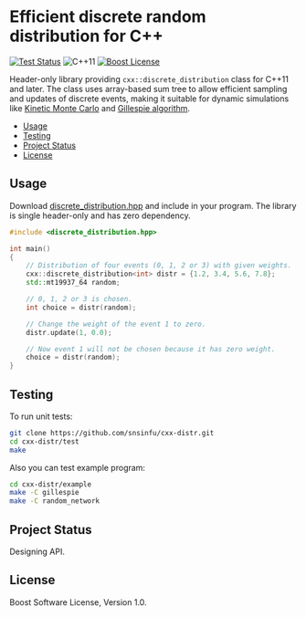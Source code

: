 # Efficient discrete random distribution for C++

[![Test Status][test-badge]][test-url]
![C++11][cxx-badge]
[![Boost License][license-badge]](LICENSE.txt)

Header-only library providing `cxx::discrete_distribution` class for C++11
and later. The class uses array-based sum tree to allow efficient sampling
and updates of discrete events, making it suitable for dynamic simulations like
[Kinetic Monte Carlo][kmc] and [Gillespie algorithm][gillespie].

[kmc]: https://en.wikipedia.org/wiki/Kinetic_Monte_Carlo
[gillespie]: https://en.wikipedia.org/wiki/Gillespie_algorithm

[test-badge]: https://github.com/snsinfu/cxx-distr/workflows/test/badge.svg
[test-url]: https://github.com/snsinfu/cxx-distr/actions?query=workflow%3Atest
[cxx-badge]: https://img.shields.io/badge/C%2B%2B-11-orange.svg
[license-badge]: https://img.shields.io/badge/license-Boost-blue.svg

- [Usage](#usage)
- [Testing](#testing)
- [Project Status](#project-status)
- [License](#license)


## Usage

Download [discrete_distribution.hpp][hpp] and include in your program. The
library is single header-only and has zero dependency.

```c++
#include <discrete_distribution.hpp>

int main()
{
    // Distribution of four events (0, 1, 2 or 3) with given weights.
    cxx::discrete_distribution<int> distr = {1.2, 3.4, 5.6, 7.8};
    std::mt19937_64 random;

    // 0, 1, 2 or 3 is chosen.
    int choice = distr(random);

    // Change the weight of the event 1 to zero.
    distr.update(1, 0.0);

    // Now event 1 will not be chosen because it has zero weight.
    choice = distr(random);
}
```

[hpp]: https://github.com/snsinfu/cxx-distr/raw/master/include/discrete_distribution.hpp


## Testing

To run unit tests:

```sh
git clone https://github.com/snsinfu/cxx-distr.git
cd cxx-distr/test
make
```

Also you can test example program:

```sh
cd cxx-distr/example
make -C gillespie
make -C random_network
```


## Project Status

Designing API.


## License

Boost Software License, Version 1.0.
